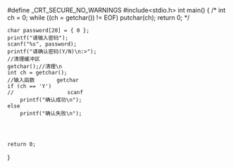 #define _CRT_SECURE_NO_WARNINGS
#include<stdio.h>
int main()
{
	/*
	int ch = 0;
	while ((ch = getchar()) != EOF)
		putchar(ch);
	return 0;
	*/
	
	
	char password[20] = { 0 };
	printf("请输入密码");
	scanf("%s", password);
	printf("请确认密码(Y/N)\n:>");
	//清理缓冲区
	getchar();//清理\n
	int ch = getchar();                                                  //输入函数       getchar
	if (ch == 'Y')                                                       //                 scanf
		printf("确认成功\n");
	else
		printf("确认失败\n");
		

	

	return 0;
}
